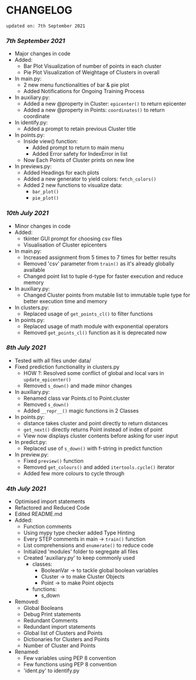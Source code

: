 # CHANGELOG

    updated on: 7th September 2021

### _7th September 2021_

- Major changes in code
- Added:
  - Bar Plot Visualization of number of points in each cluster
  - Pie Plot Visualization of Weightage of Clusters in overall
- In main.py:
  - 2 new menu functionalities of bar & pie plot
  - Added Notifications for Ongoing Training Process
- In auxiliary.py:
  - Added a new @property in Cluster: `epicenter()` to return epicenter
  - Added a new @property in Points: `coordinates()` to return coordinate
- In identify.py:
  - Added a prompt to retain previous Cluster title
- In points.py:
  - Inside view() function:
    - Added prompt to return to main menu
    - Added Error safety for IndexError in list
  - Now Each Points of Cluster prints on new line
- In previews.py:
  - Added Headings for each plots
  - Added a new generator to yield colors: `fetch_colors()`
  - Added 2 new functions to visualize data:
    - `bar_plot()`
    - `pie_plot()`

### _10th July 2021_

- Minor changes in code
- Added:
  - tkinter GUI prompt for choosing csv files
  - Visualisation of Cluster epicenters
- In main.py:
  - Increased assignment from 5 times to 7 times for better results
  - Removed 'csv' parameter from `train()` as it's already globally available
  - Changed point list to tuple d-type for faster execution and reduce memory
- In auxiliary.py:
  - Changed Cluster points from mutable list to immutable tuple type for better execution time and memory
- In clusters.py:
  - Replaced usage of `get_points_cl()` to filter functions
- In points.py:
  - Replaced usage of math module with exponential operators
  - Removed `get_points_cl()` function as it is deprecated now

### _8th July 2021_

- Tested with all files under data/
- Fixed prediction functionality in clusters.py
  - HOW ?: Resolved some conflict of global and local vars in `update_epicenter()`
  - Removed `s_down()` and made minor changes
- In auxiliary.py:
  - Renamed class var Points.cl to Point.cluster
  - Removed `s_down()`
  - Added `__repr__()` magic functions in 2 Classes
- In points.py:
  - distance takes cluster and point directly to return distances
  - `get_next()` directly returns Point instead of index of point
  - View now displays cluster contents before asking for user input
- In predict.py:
  - Replaced use of `s_down()` with f-string in predict function
- In preview.py:
  - Fixed `preview()` function
  - Removed `get_colours()` and added `itertools.cycle()` iterator
  - Added few more colours to cycle through

### _4th July 2021_

- Optimised import statements
- Refactored and Reduced Code
- Edited README.md
- Added:
  - Function comments
  - Using mypy type checker added Type Hinting
  - Every STEP comments in main -> `train()` function
  - List comprehensions and `enumerate()` to reduce code
  - Initialized 'modules' folder to segregate all files
  - Created 'auxiliary.py' to keep commonly used
    - classes:
      - BooleanVar -> to tackle global boolean variables
      - Cluster -> to make Cluster Objects
      - Point -> to make Point objects
    - functions:
      - s_down
- Removed:
  - Global Booleans
  - Debug Print statements
  - Redundant Comments
  - Redundant import statements
  - Global list of Clusters and Points
  - Dictionaries for Clusters and Points
  - Number of Cluster and Points
- Renamed:
  - Few variables using PEP 8 convention
  - Few functions using PEP 8 convention
  - 'ident.py' to identify.py
